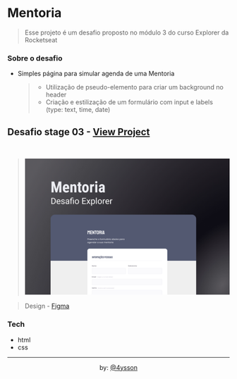 # Mentoria

> Esse projeto é um desafio proposto no módulo 3 do curso Explorer da Rocketseat

### Sobre o desafio

- Simples página para simular agenda de uma Mentoria
  > - Utilização de pseudo-elemento para criar um background no header
  > - Criação e estilização de um formulário com input e labels (type: text, time, date)

## Desafio stage 03 - [View Project](https://alrenp.github.io/foguetes/Explorer/projects/stage03/01-mentoria/)

<br>

> ![preview](./images/capa.jpg)

> Design - [Figma](https://www.figma.com/file/Nws1KWB7DyXBw8L6wXb9mp/Stage-03---Formul%C3%A1rio-intermedi%C3%A1rio?type=design&node-id=0-1&mode=design&t=CWvelMMz04lFnCXS-0)

### Tech

- html
- css

<hr>
<div align="center">
by: 
 <a href="https://www.instagram.com/4ysson/"> 
  @4ysson
 </a>
</div>
